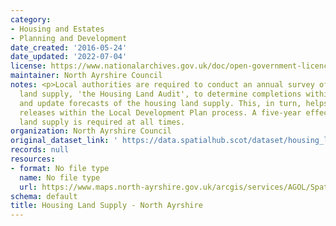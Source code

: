 ```yaml
---
category:
- Housing and Estates
- Planning and Development
date_created: '2016-05-24'
date_updated: '2022-07-04'
license: https://www.nationalarchives.gov.uk/doc/open-government-licence/version/3/
maintainer: North Ayrshire Council
notes: <p>Local authorities are required to conduct an annual survey of the housing
  land supply, 'the Housing Land Audit', to determine completions within the timeframe
  and update forecasts of the housing land supply. This, in turn, helps inform land
  releases within the Local Development Plan process. A five-year effective housing
  land supply is required at all times.                                                                                                                                                                                                                                                                                                                                                                                                                                                                                                                                                                                                                                                                                                                                                                                                                                                                                                                                                                                                                                                                                                                                                                                                                                                                                                                                                                                                                                                                                                                                                                                                                                                                                                               </p>
organization: North Ayrshire Council
original_dataset_link: ' https://data.spatialhub.scot/dataset/housing_land_supply-na'
records: null
resources:
- format: No file type
  name: No file type
  url: https://www.maps.north-ayrshire.gov.uk/arcgis/services/AGOL/Spatial_Hub/MapServer/WFSServer?request=GetCapabilities&service=WFS
schema: default
title: Housing Land Supply - North Ayrshire
---
```

